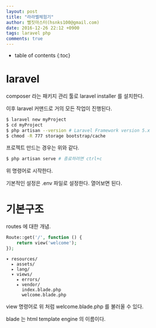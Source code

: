 ```yaml
---
layout: post
title: "라라벨체험기"
author: 뻘짓마스터(hsnks100@gmail.com)
date: 2016-12-26 22:12 +0900
tags: laravel php
comments: true
---
```

* table of contents
{:toc}


# laravel

composer 라는 패키지 관리 툴로 laravel installer 를 설치한다.

이후 laravel 커맨드로 거의 모든 작업이 진행된다.


``` bash
$ laravel new myProject
$ cd myProject
$ php artisan --version # Laravel Framework version 5.x
$ chmod -R 777 storage bootstrap/cache 
```

프로젝트 만드는 경우는 위와 같다.

``` bash
$ php artisan serve # 종료하려면 ctrl+c
```

위 명령어로 시작한다.

기본적인 설정은 .env 파일로 설정한다. 열어보면 된다.


# 기본구조

routes 에 대한 개념.

``` php
Route::get('/', function () {
    return view('welcome');
}); 

```

```
▾ resources/
  ▸ assets/
  ▸ lang/
  ▾ views/
    ▸ errors/
    ▸ vendor/
      index.blade.php
      welcome.blade.php

```


view 명령어로 위 처럼 welcome.blade.php 를 불러올  수 있다.

blade 는 html template engine 의 이름이다.





# 


